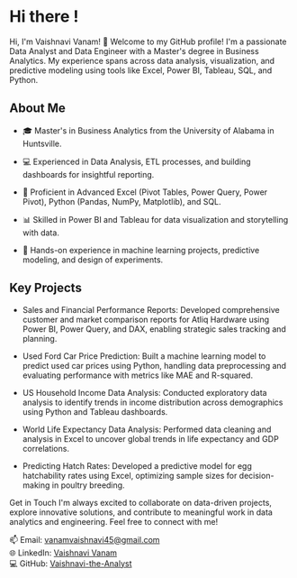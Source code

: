 # Hi there ! 

Hi, I'm Vaishnavi Vanam! 👋 Welcome to my GitHub profile! I'm a passionate Data Analyst and Data Engineer with a Master's degree in Business Analytics. My experience spans across data analysis, visualization, and predictive modeling using tools like Excel, Power BI, Tableau, SQL, and Python.

## About Me
- 🎓 Master's in Business Analytics from the University of Alabama in Huntsville.
+ 💻 Experienced in Data Analysis, ETL processes, and building dashboards for insightful reporting.
- 🚀 Proficient in Advanced Excel (Pivot Tables, Power Query, Power Pivot), Python (Pandas, NumPy, Matplotlib), and SQL.
+ 📊 Skilled in Power BI and Tableau for data visualization and storytelling with data.
- 🔧 Hands-on experience in machine learning projects, predictive modeling, and design of experiments.

## Key Projects

- Sales and Financial Performance Reports: Developed comprehensive customer and market comparison reports for Atliq Hardware using Power BI, Power Query, and DAX, enabling strategic sales tracking and planning.

+ Used Ford Car Price Prediction: Built a machine learning model to predict used car prices using Python, handling data preprocessing and evaluating performance with metrics like MAE and R-squared.

- US Household Income Data Analysis: Conducted exploratory data analysis to identify trends in income distribution across demographics using Python and Tableau dashboards.

+ World Life Expectancy Data Analysis: Performed data cleaning and analysis in Excel to uncover global trends in life expectancy and GDP correlations.

- Predicting Hatch Rates: Developed a predictive model for egg hatchability rates using Excel, optimizing sample sizes for decision-making in poultry breeding.

Get in Touch I'm always excited to collaborate on data-driven projects, explore innovative solutions, and contribute to meaningful work in data analytics and engineering. Feel free to connect with me!

📫 Email: vanamvaishnavi45@gmail.com            
🌐 LinkedIn: <a href="https://www.linkedin.com/in/vaishnavi-vanam/">Vaishnavi Vanam</a>     
💻 GitHub: <a href="https://github.com/Vaishnavi-the-Analyst">Vaishnavi-the-Analyst</a>      
